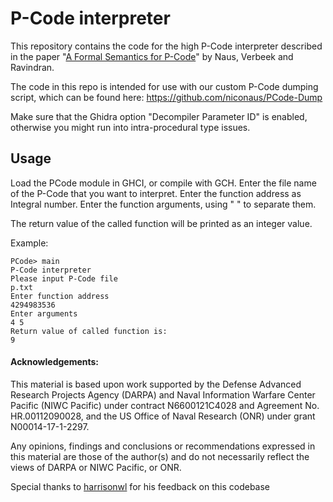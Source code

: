 # P-Code interpreter

This repository contains the code for the high P-Code interpreter described in the paper "[A Formal Semantics for P-Code](https://link.springer.com/chapter/10.1007/978-3-031-25803-9_7)" by Naus, Verbeek and Ravindran.

The code in this repo is intended for use with our custom P-Code dumping script, which can be found here: https://github.com/niconaus/PCode-Dump

Make sure that the Ghidra option "Decompiler Parameter ID" is enabled, otherwise you might run into intra-procedural type issues.

## Usage

Load the PCode module in GHCI, or compile with GCH.
Enter the file name of the P-Code that you want to interpret.
Enter the function address as Integral number.
Enter the function arguments, using " " to separate them.

The return value of the called function will be printed as an integer value.

Example:

```
PCode> main
P-Code interpreter 
Please input P-Code file
p.txt
Enter function address
4294983536
Enter arguments
4 5
Return value of called function is:
9
```

#### Acknowledgements:

This material is based upon work supported by the Defense Advanced Research Projects Agency (DARPA) and Naval Information Warfare Center Pacific (NIWC Pacific) under contract N6600121C4028 and Agreement No. HR.00112090028, and the US Office of Naval Research (ONR) under grant N00014-17-1-2297.

Any opinions, findings and conclusions or recommendations expressed in this material are those of the author(s) and do not necessarily reflect the views of DARPA or NIWC Pacific, or ONR. 

Special thanks to [harrisonwl](https://github.com/harrisonwl "harrisonwl") for his feedback on this codebase
